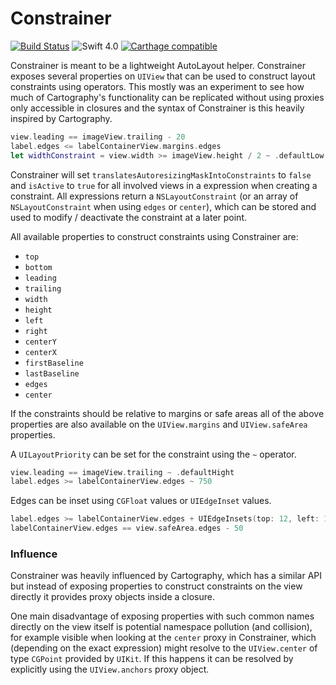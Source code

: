 # Constrainer

[![Build Status](https://travis-ci.org/daehn/Constrainer.svg?branch=develop)](https://travis-ci.org/daehn/Constrainer) ![Swift 4.0](https://img.shields.io/badge/Swift-4.0-orange.svg?style=flat)
[![Carthage compatible](https://img.shields.io/badge/Carthage-compatible-4BC51D.svg?style=flat)](https://github.com/Carthage/Carthage)

Constrainer is meant to be a lightweight AutoLayout helper. Constrainer exposes several properties on `UIView` that can be used to construct layout constraints using operators. This mostly was an experiment to see how much of Cartography's functionality can be replicated without using proxies only accessible in closures and the syntax of Constrainer is this heavily inspired by Cartography.

```swift
view.leading == imageView.trailing - 20
label.edges <= labelContainerView.margins.edges
let widthConstraint = view.width >= imageView.height / 2 ~ .defaultLow
```

Constrainer will set `translatesAutoresizingMaskIntoConstraints` to `false` and `isActive` to `true` for all involved views in a expression when creating a constraint.
All expressions return a `NSLayoutConstraint` (or an array of `NSLayoutConstraint` when using `edges` or `center`), which can be stored and used to modify / deactivate the constraint at a later point.

All available properties to construct constraints using Constrainer are:

* `top`
* `bottom`
* `leading`
* `trailing`
* `width`
* `height`
* `left`
* `right`
* `centerY`
* `centerX`
* `firstBaseline`
* `lastBaseline`
* `edges`
* `center`

If the constraints should be relative to margins or safe areas all of the above properties are also available on the `UIView.margins` and `UIView.safeArea` properties.

A `UILayoutPriority` can be set for the constraint using the `~` operator.

```swift
view.leading == imageView.trailing ~ .defaultHight
label.edges >= labelContainerView.edges ~ 750
```

Edges can be inset using `CGFloat` values or `UIEdgeInset` values.

```swift
label.edges >= labelContainerView.edges + UIEdgeInsets(top: 12, left: 16, bottom: -8, right: -42)
labelContainerView.edges == view.safeArea.edges - 50
```

### Influence

Constrainer was heavily influenced by Cartography, which has a similar API but instead of exposing properties to construct constraints on the view directly it provides proxy objects inside a closure.

One main disadvantage of exposing properties with such common names directly on the view itself is potential namespace pollution (and collision), for example visible when looking at the `center` proxy in Constrainer, which (depending on the exact expression) might resolve to the `UIView.center` of type `CGPoint` provided by `UIKit`. If this happens it can be resolved by explicitly using the `UIView.anchors` proxy object.
